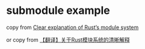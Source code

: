 # submodule example

copy from [Clear explanation of Rust’s module system](http://www.sheshbabu.com/posts/rust-module-system/)

or copy from [【翻译】关于Rust模块系统的清晰解释](https://zhuanlan.zhihu.com/p/164556350)
